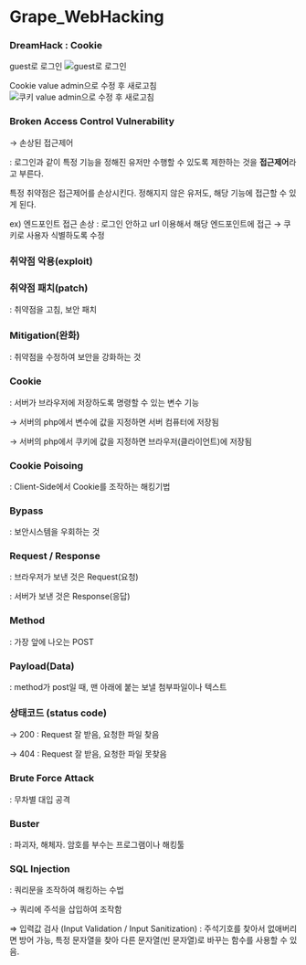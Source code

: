 # Grape_WebHacking

### DreamHack : Cookie
guest로 로그인
![guest로 로그인](https://github.com/Sixlord/Grape_WebHacking/assets/157137422/90321e50-f37b-498c-bde5-4d8ef7d83ace)

Cookie value admin으로 수정 후 새로고침
![쿠키 value admin으로 수정 후 새로고침](https://github.com/Sixlord/Grape_WebHacking/assets/157137422/0fd7d0d0-74c1-4835-998a-f54c43134f6e)




### Broken Access Control Vulnerability

→ 손상된 접근제어

: 로그인과 같이 특정 기능을 정해진 유저만 수행할 수 있도록 제한하는 것을 **접근제어**라고 부른다.

특정 취약점은 접근제어를 손상시킨다. 정해지지 않은 유저도, 해당 기능에 접근할 수 있게 된다.

ex) 엔드포인트 접근 손상 : 로그인 안하고 url 이용해서 해당 엔드포인트에 접근 → 쿠키로 사용자 식별하도록 수정

### 취약점 악용(exploit)

### 취약점 패치(patch)

: 취약점을 고침, 보안 패치

### Mitigation(완화)

: 취약점을 수정하여 보안을 강화하는 것

### Cookie

: 서버가 브라우저에 저장하도록 명령할 수 있는 변수 기능

→ 서버의 php에서 변수에 값을 지정하면 서버 컴퓨터에 저장됨

→ 서버의 php에서 쿠키에 값을 지정하면 브라우저(클라이언트)에 저장됨

### Cookie Poisoing

: Client-Side에서 Cookie를 조작하는 해킹기법 

### Bypass

: 보안시스템을 우회하는 것 

### Request / Response

: 브라우저가 보낸 것은 Request(요청)

: 서버가 보낸 것은 Response(응답)

### Method

: 가장 앞에 나오는 POST 

### Payload(Data)

: method가 post일 때, 맨 아래에 붙는 보낼 첨부파일이나 텍스트 

### 상태코드 (status code)

→ 200 : Request 잘 받음, 요청한 파일 찾음

→ 404 : Request 잘 받음, 요청한 파일 못찾음

### Brute Force Attack

: 무차별 대입 공격 

### Buster

: 파괴자, 해체자. 암호를 부수는 프로그램이나 해킹툴 

### SQL Injection

: 쿼리문을 조작하여 해킹하는 수법

→ 쿼리에 주석을 삽입하여 조작함

⇒ 입력값 검사 (Input Validation / Input Sanitization) : 주석기호를 찾아서 없애버리면 방어 가능, 특정 문자열을 찾아 다른 문자열(빈 문자열)로 바꾸는 함수를 사용할 수 있음.
